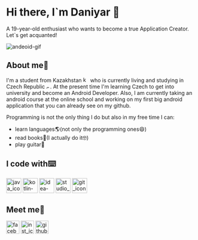 # Hi there, I`m Daniyar 👋
A 19-year-old enthusiast who wants to become a true Application Creator. Let`s get acquanted!

![andeoid-gif](https://4.bp.blogspot.com/-8Atm-hsQ0MQ/XJcq8yu2QhI/AAAAAAAAAAM/UJC6EgSNarkOAvSO1Ld6xKhBntSP7FrEACLcBGAs/s200/CAvT.gif)

## About me:eyes:
I'm a student from Kazakhstan [<img src='https://user-images.githubusercontent.com/72064941/144663082-afe18fae-1ff1-4a47-b1e3-6557980e45e6.png' alt='kz_icon' height='15'>](https://en.wikipedia.org/wiki/Kazakhstan) who is currently living and studying in Czech Republic [<img src='https://cdn.countryflags.com/thumbs/czech-republic/flag-waving-250.png' alt='cz_icon' height='10'>](https://en.wikipedia.org/wiki/Czech_Republic). At the present time I'm learning Czech to get into university and become an Android Developer. Also, I am currently taking an android course at the online school and working on my first big android application that you can already see on my github. <br>

Programming is not the only thing I do but also in my free time I can:
- learn languages:earth_americas:(not only the programming ones:smile:)
- read books:open_book:(I actually do it:nerd_face:)
- play guitar:guitar:

## I code with:keyboard:
[<img src='https://user-images.githubusercontent.com/72064941/144659267-048f8a91-e10d-4ed4-825c-3c36baf9d322.jpg' alt='java_icon' height='40'>](https://en.wikipedia.org/wiki/Java_(programming_language)) [<img src='https://encrypted-tbn0.gstatic.com/images?q=tbn:ANd9GcTirqOW2MoRQ0hrvmiM1VjIX_wx3H4Dkjbh_VwzbCpnXYL2sM3Rbwft_FHPP5p-wZ9weWg&usqp=CAU' alt='kotlin-icon' height='40'>](https://en.wikipedia.org/wiki/Kotlin_(programming_language)) [<img src='https://pbs.twimg.com/profile_images/1206618215767584769/zl48EuhC_400x400.jpg' alt='idea-icon' height='40'>](https://en.wikipedia.org/wiki/IntelliJ_IDEA) [<img src='https://pbs.twimg.com/profile_images/1276168873226784768/oTUrXdo6_400x400.jpg' alt='studio_icon' height='40'>](https://en.wikipedia.org/wiki/Android_Studio) [<img src='http://www.klaasnienhuis.nl/WordPress/wp-content/uploads/2014/01/Git-Logo-2Color-770x321.jpg' alt='git_icon' height='40'>](https://en.wikipedia.org/wiki/Git)


## Meet me:link:
[<img src='https://user-images.githubusercontent.com/72064941/144665918-bb38fbeb-dec1-4876-8b16-7d6c8881cd49.jpg' alt='facebook_icon' height='35'>](https://www.facebook.com/vance7187) [<img src='https://cdn-icons-png.flaticon.com/512/174/174855.png' alt='inst_icon' height='35'>](https://www.instagram.com/vance_7187/) [<img src='https://cdn.jsdelivr.net/npm/simple-icons@3.0.1/icons/github.svg' alt='github_icon' height='35'>](https://github.com/mirroxEkb14) 

<!--
**mirroxEkb14/mirroxEkb14** is a ✨ _special_ ✨ repository because its `README.md` (this file) appears on your GitHub profile.
https://cdn.jsdelivr.net/npm/simple-icons@3.0.1/icons/instagram.svg
https://cdn.jsdelivr.net/npm/simple-icons@3.0.1/icons/facebook.svg

Here are some ideas to get you started:

- 🔭 I’m currently working on ...
- 🌱 I’m currently learning ...
- 👯 I’m looking to collaborate on ...
- 🤔 I’m looking for help with ...
- 💬 Ask me about ...
- 📫 How to reach me: ...
- 😄 Pronouns: ...
- ⚡ Fun fact: ...
-->
